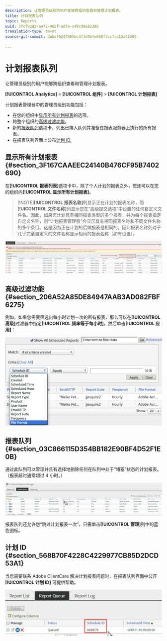 ```yaml
---
description: 让管理员级别的用户能够跨组织查看和管理计划报表。
title: 计划报表队列
topic: Reports
uuid: 3fcf92d3-a472-465f-ad7a-c48cd9a8238b
translation-type: tm+mt
source-git-commit: dabaf6247695bc4f3d9bfe668f3ccfca12a52269

---
```



# 计划报表队列

让管理员级别的用户能够跨组织查看和管理计划报表。

**[!UICONTROL Analytics]** > **[!UICONTROL 组件]** > **[!UICONTROL 计划报表]**

计划报表管理器中的管理员级别功能包括：

* 在您的组织中[显示所有计划报表](/help/admin/admin/scheduled-reports-admin.md#section_3F167CAAEEC24140B476CF95B7402690)的选项。
* 跨整个组织的[高级过滤功能](/help/admin/admin/scheduled-reports-admin.md#section_206A52A85DE84947AAB3AD082FBF6275)。
* 新的[报表队列](/help/admin/admin/scheduled-reports-admin.md#section_03C866115D354BB182E90BF4D52F1E0B)选项卡，列出已排入队列并准备在报表服务器上执行的所有报表。
* 在报表队列界面上公布[计划 ID.](/help/admin/admin/scheduled-reports-admin.md#section_568B70F4228C4229977CB85D2DCD53A1)

## 显示所有计划报表 {#section_3F167CAAEEC24140B476CF95B7402690}

在&#x200B;**[!UICONTROL 报表列表]**&#x200B;选项卡中，除了个人计划的报表之外，您还可以在您的组织内&#x200B;**[!UICONTROL 显示所有计划报表]**。

>[!NOTE]**[!UICONTROL 报表名称]**&#x200B;列显示正在计划的报表名称，而&#x200B;**[!UICONTROL 文件名称]**&#x200B;列显示您在“高级提交选项”中设置的任何自定义文件名。因此，如果您计划具有相同报表类型的多个报表，并为每个报表指定自定义名称，则“计划报表管理器”会显示具有相同报表名称和不同文件名称的多个条目。这是因为正在计划的后端报表是相同的，因此报表名称列对于几乎完全自定义的文件名称显示相同的报表名称（如有设置）。

![](assets/show_all_scheduled_reports.png)

## 高级过滤功能 {#section_206A52A85DE84947AAB3AD082FBF6275}

例如，如果您需要筛选出每小时计划一次的所有报表，那么可以在&#x200B;**[!UICONTROL 高级]**&#x200B;过滤器中指定&#x200B;**[!UICONTROL 频率等于每小时]**，然后单击&#x200B;**[!UICONTROL 应用]**：

![](assets/advanced_filtering_schedl_reports.png)

## 报表队列 {#section_03C866115D354BB182E90BF4D52F1E0B}

通过此队列可以管理并且有选择地删除任何在队列中处于“堵塞”状态的计划报表。（报表超时通常超过 4 小时。）

![](assets/scheduled_reports_2.png)

报表队列还允许您“跳过计划报表一次”。只需单击&#x200B;**[!UICONTROL 管理]**&#x200B;列中的蓝色图标。

## 计划 ID {#section_568B70F4228C4229977CB85D2DCD53A1}

当您需要联系 Adobe ClientCare 解决计划报表问题时，在报表队列界面中公开&#x200B;**[!UICONTROL 计划 ID]** 可提供帮助。

![](assets/schedule_id.png)
